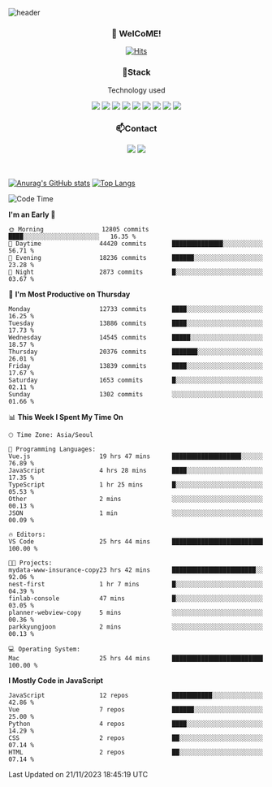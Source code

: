 ![header](https://capsule-render.vercel.app/api?type=waving&color=gradient&height=200&text=Kyungjoon&fontAlign=70&fontAlignY=40&animation=twinkling)

<h3 align="center">👋 WelCoME!</h3>

<div align=center>
  
[![Hits](https://hits.seeyoufarm.com/api/count/incr/badge.svg?url=https%3A%2F%2Fgithub.com%2Fuvula6921&count_bg=%2322BAC9&title_bg=%23827F7F&icon=iconify.svg&icon_color=%2325A27F&title=visits&edge_flat=false)](https://hits.seeyoufarm.com)
  
</div>
<h3 align="center">📌Stack</h3>
<p align="center">Technology used</p>
<div align="center"><img src="https://img.shields.io/badge/HTML5-E34F26?style=flat-square&logo=HTML5&logoColor=white"></img> <img src="https://img.shields.io/badge/CSS3-0A84FF?style=flat-square&logo=CSS3&logoColor=white"></img> <img src="https://img.shields.io/badge/JavaScript-FFCD11?style=flat-square&logo=JavaScript&logoColor=white"></img> <img src="https://img.shields.io/badge/React-00BCF6?style=flat-square&logo=React&logoColor=white"></img> <img src="https://img.shields.io/badge/jQuery-3655FF?style=flat-square&logo=jQuery&logoColor=white"></img> <img src="https://img.shields.io/badge/Ruby-E0115F?style=flat-square&logo=Ruby&logoColor=white"></img> <img src="https://img.shields.io/badge/Python-4B8BBE?style=flat-square&logo=Python&logoColor=white"></img> <img src="https://img.shields.io/badge/Vue-4FC08D?style=flat-square&logo=Vue.js&logoColor=white"></img> <img src="https://img.shields.io/badge/Nuxt-00DC82?style=flat-square&logo=Nuxt.js&logoColor=white"></img></div>

<h3 align="center">📫Contact</h3>
<div align="center"><a href="https://velog.io/@uvula6921/"><img src="https://img.shields.io/badge/Blog-20c997?style=flat-square&logo=V&logoColor=white"/></a> <a href="pkj6921@gmail.com"><img src="https://img.shields.io/badge/Gmail-EA4335?style=flat-square&logo=Gmail&logoColor=white"/></a></div>
<br>
<br>

[![Anurag's GitHub stats](https://github-readme-stats.vercel.app/api?username=uvula6921&hide=stars,issues&show_icons=true&count_private=true&theme=tokyonight)](https://github.com/anuraghazra/github-readme-stats)
[![Top Langs](https://github-readme-stats.vercel.app/api/top-langs/?username=uvula6921&hide=css,jupyter%20notebook,html&exclude_repo=uvula6921,uvula6921.github.io&layout=compact&langs_count=8)](https://github.com/anuraghazra/github-readme-stats)

<!--START_SECTION:waka-->
![Code Time](http://img.shields.io/badge/Code%20Time-1%2C909%20hrs%202%20mins-blue)

**I'm an Early 🐤** 

```text
🌞 Morning                12805 commits       ████░░░░░░░░░░░░░░░░░░░░░   16.35 % 
🌆 Daytime                44420 commits       ██████████████░░░░░░░░░░░   56.71 % 
🌃 Evening                18236 commits       ██████░░░░░░░░░░░░░░░░░░░   23.28 % 
🌙 Night                  2873 commits        █░░░░░░░░░░░░░░░░░░░░░░░░   03.67 % 
```
📅 **I'm Most Productive on Thursday** 

```text
Monday                   12733 commits       ████░░░░░░░░░░░░░░░░░░░░░   16.25 % 
Tuesday                  13886 commits       ████░░░░░░░░░░░░░░░░░░░░░   17.73 % 
Wednesday                14545 commits       █████░░░░░░░░░░░░░░░░░░░░   18.57 % 
Thursday                 20376 commits       ███████░░░░░░░░░░░░░░░░░░   26.01 % 
Friday                   13839 commits       ████░░░░░░░░░░░░░░░░░░░░░   17.67 % 
Saturday                 1653 commits        █░░░░░░░░░░░░░░░░░░░░░░░░   02.11 % 
Sunday                   1302 commits        ░░░░░░░░░░░░░░░░░░░░░░░░░   01.66 % 
```


📊 **This Week I Spent My Time On** 

```text
🕑︎ Time Zone: Asia/Seoul

💬 Programming Languages: 
Vue.js                   19 hrs 47 mins      ███████████████████░░░░░░   76.89 % 
JavaScript               4 hrs 28 mins       ████░░░░░░░░░░░░░░░░░░░░░   17.35 % 
TypeScript               1 hr 25 mins        █░░░░░░░░░░░░░░░░░░░░░░░░   05.53 % 
Other                    2 mins              ░░░░░░░░░░░░░░░░░░░░░░░░░   00.13 % 
JSON                     1 min               ░░░░░░░░░░░░░░░░░░░░░░░░░   00.09 % 

🔥 Editors: 
VS Code                  25 hrs 44 mins      █████████████████████████   100.00 % 

🐱‍💻 Projects: 
mydata-www-insurance-copy23 hrs 42 mins      ███████████████████████░░   92.06 % 
nest-first               1 hr 7 mins         █░░░░░░░░░░░░░░░░░░░░░░░░   04.39 % 
finlab-console           47 mins             █░░░░░░░░░░░░░░░░░░░░░░░░   03.05 % 
planner-webview-copy     5 mins              ░░░░░░░░░░░░░░░░░░░░░░░░░   00.36 % 
parkkyungjoon            2 mins              ░░░░░░░░░░░░░░░░░░░░░░░░░   00.13 % 

💻 Operating System: 
Mac                      25 hrs 44 mins      █████████████████████████   100.00 % 
```

**I Mostly Code in JavaScript** 

```text
JavaScript               12 repos            ███████████░░░░░░░░░░░░░░   42.86 % 
Vue                      7 repos             ██████░░░░░░░░░░░░░░░░░░░   25.00 % 
Python                   4 repos             ████░░░░░░░░░░░░░░░░░░░░░   14.29 % 
CSS                      2 repos             ██░░░░░░░░░░░░░░░░░░░░░░░   07.14 % 
HTML                     2 repos             ██░░░░░░░░░░░░░░░░░░░░░░░   07.14 % 
```




 Last Updated on 21/11/2023 18:45:19 UTC
<!--END_SECTION:waka-->
